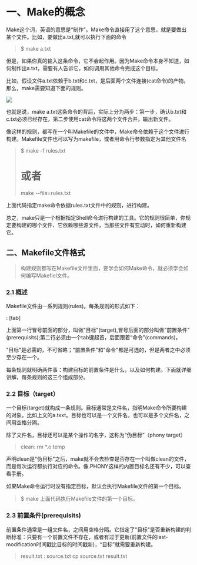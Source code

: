 # 一、Make的概念

Make这个词，英语的意思是“制作”。Make命令直接用了这个意思，就是要做出某个文件。比如，要做出a.txt,就可以执行下面的命令

> $ make a.txt

但是，如果你真的输入这条命令，它不会起作用。因为Make命令本身不知道，如何制作出a.txt，需要有人告诉它，如何调用其他命令完成这个目标。

比如，假设文件a.txt依赖于b.txt和c.txt，是后面两个文件连接(cat命令)的产物。那么，make需要知道下面的规则。

<img src = "code.png" width = %>

也就是说，make a.txt这条命令的背后，实际上分为两步：第一步，确认b.txt和c.txt必须已经存在，第二步使用cat命令将这两个文件合并，输出新文件。

像这样的规则，都写在一个叫Makefile的文件中，Make命令依赖于这个文件进行构建。Makefile文件也可以写为makefile，或者用命令行参数指定为其他文件名

> $ make -f rules.txt
> # 或者
> make --file=rules.txt

上面代码指定make命令依据rules.txt文件中的规则，进行构建。

总之，make只是一个根据指定Shell命令进行构建的工具。它的规则很简单，你规定要构建的哪个文件、它依赖哪些源文件，当那些文件有变动时，如何重新构建它。

## 二、Makefile文件格式

> 构建规则都写在Makefile文件里面，要学会如何Make命令，就必须学会如何编写Makefiel文件。


### 2.1 概述

Makefile文件由一系列规则(rules)。每条规则的形式如下：

<target> : <prerequisits>
[tab] <commands>

上面第一行冒号前面的部分，叫做"目标"(target),冒号后面的部分叫做"前置条件"(prerequisits);第二行必须由一个tab键起首，后面跟着“命令”(commands)。

"目标"是必需的，不可省略；"前置条件"和"命令"都是可选的，但是两者之中必须至少存在一个。

每条规则就明确两件事：构建目标的前置条件是什么，以及如何构建。下面就详细讲解，每条规则的这三个组成部分。


### 2.2 目标（target）

一个目标(target)就构成一条规则。目标通常是文件名，指明Make命令所要构建的对象，比如上文的a.txxt。目标也可以是一个文件名，也可以是多个文件名，之间用空格分隔。

除了文件名，目标还可以是某个操作的名字，这称为“伪目标”（phony target）

> clean:
>   rm *.o temp

声明clean是"伪目标"之后，make就不会去检查是否存在一个叫做clean的文件，而是每次运行都执行对应的命令。像.PHONY这样的内置目标名还有不少，可以查看手册。

如果Make命令运行时没有指定目标，默认会执行Makefile文件的第一个目标。

> $ make
上面代码执行Makefile文件的第一个目标。

### 2.3 前置条件(prerequisits)

前置条件通常是一组文件名，之间用空格分隔。它指定了"目标"是否重新构建的判断标准：只要有一个前置文件不存在，或者有过于更新(前置文件的last-modification时间戳比目标的时间戳新)，“目标”就需要重新构建。

> result.txt : source.txt
>     cp source.txt result.txt
